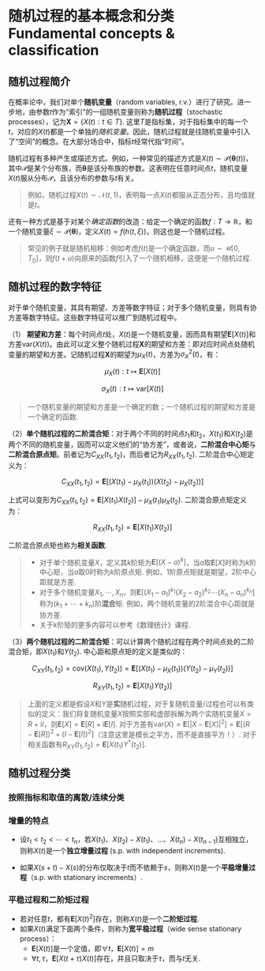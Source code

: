 # 随机过程的基本概念和分类 Fundamental concepts & classification

## 随机过程简介

在概率论中，我们对单个**随机变量**（random variables, r.v.）进行了研究。进一步地，由参数$t$作为“索引”的一组随机变量则称为**随机过程**（stochastic processes），记为$\boldsymbol{X}=\{X(t):t\in T\}$. 这里$T$是指标集，对于指标集中的每一个$t$，对应的$X(t)$都是一个单独的*随机变量*。因此，随机过程就是往随机变量中引入了“空间”的概念。在大部分场合中，指标$t$经常代指“时间”。

随机过程有多种产生或描述方式。例如，一种常见的描述方式是$X(t)\sim \mathcal{P}\left(\boldsymbol{\theta}(t)\right)$，其中$\mathcal{P}$是某个分布族，而$\boldsymbol{\theta}$是该分布族的参数。这表明在任意时间点$t$，随机变量$X(t)$服从分布$\mathcal{P}$，且该分布的参数与$t$有关。

> 例如，随机过程$X(t)\sim\mathcal{N}(t,1)$，表明每一点$X(t)$都服从正态分布，且均值就是$t$。

还有一种方式是基于对某个*确定函数*的改造：给定一个确定的函数$f:T\rightarrow\mathbb{R}$，和一个随机变量$\xi\sim\mathcal{P}(\boldsymbol{\theta})$，定义$X(t)=f(h(t,\,\xi))$，则这也是一个随机过程。

> 常见的例子就是随机相移：例如考虑$f(t)$是一个确定函数，而$u\sim\mathcal{U}[0,T_0]$，则$f(t+u)$向原来的函数$f$引入了一个随机相移，这便是一个随机过程.

## 随机过程的数字特征

对于单个随机变量，其具有期望、方差等数字特征；对于多个随机变量，则具有协方差等数字特征。这些数字特征可以推广到随机过程中。

（1） **期望和方差**：每个时间点$t$处，$X(t)$是一个随机变量，因而具有期望$\mathbf{E}[X(t)]$和方差$\mathrm{var}(X(t))$。由此可以定义整个随机过程$\boldsymbol{X}$的期望和方差：即对应时间点处随机变量的期望和方差。记随机过程$\boldsymbol{X}$的期望为$\mu_X(t)$，方差为$\sigma^2_X(t)$，有：

$$
\mu_X(t): t \mapsto \mathbf{E}[X(t)]
$$

$$
\sigma_X(t): t \mapsto \mathrm{var}[X(t)]
$$

> 一个随机变量的期望和方差是一个确定的数；一个随机过程的期望和方差是一个确定的函数.

（2）**单个随机过程的二阶混合矩**：对于两个不同的时间点$t_1$和$t_2$，$X(t_1)$和$X(t_2)$是两个不同的随机变量，因而可以定义他们的“协方差”，或者说，**二阶混合中心矩**与**二阶混合原点矩**。前者记为$C_{XX}(t_1,t_2)$，而后者记为$R_{XX}(t_1,t_2)$. 二阶混合中心矩定义为：

$$
C_{XX}(t_1,t_2)=\mathbf{E}\left[\left(X(t_1)-\mu_X(t_1)\right)\left(X(t_2)-\mu_X(t_2)\right)\right]
$$

上式可以变形为$C_{XX}(t_1,t_2)=\mathbf{E}[X(t_1)X(t_2)]-\mu_X(t_1)\mu_X(t_2)$. 二阶混合原点矩定义为：

$$
R_{XX}(t_1,t_2)=\mathbf{E}[X(t_1)X(t_2)]
$$

二阶混合原点矩也称为**相关函数**.

> - 对于单个随机变量$X$，定义其$k$阶矩为$\mathbf{E}[(X-a)^k]$，当$a$取$\mathbf{E}[X]$时称为$k$阶中心矩，当$a$取$0$时称为$k$阶原点矩. 例如，1阶原点矩就是期望，2阶中心距就是方差.
> - 对于多个随机变量$X_1,\cdots,X_n$，则$\mathbf{E}[(X_1-a_1)^{k_1}(X_2-a_2)^{k_2}\cdots(X_n-a_n)^{k_n}]$称为$(k_1+\cdots+k_n)$阶**混合**矩. 例如，两个随机变量的2阶混合中心距就是协方差.
> - 关于$k$阶矩的更多内容可以参考《数理统计》课程.

（3）**两个随机过程的二阶混合矩**：可以计算两个随机过程在两个时间点处的二阶混合矩，即$X(t_1)$和$Y(t_2)$. 中心距和原点矩的定义是类似的：

$$
C_{XY}(t_1, t_2) = \mathrm{cov}(X(t_1),Y(t_2)) = \mathbf{E}[(X(t_1)-\mu_X(t_1))(Y(t_2)-\mu_Y(t_2))]
$$

$$
R_{XY}(t_1,t_2)=\mathbf{E}[X(t_1)Y(t_2)]
$$

> 上面的定义都是假设$X$和$Y$是**实**随机过程，对于复随机变量/过程也可以有类似的定义：我们将复随机变量$X$按照实部和虚部拆解为两个实随机变量$X=R+\mathrm{i}I$，则$\mathbf{E}[X]=\mathbf{E}[R]+\mathrm{i}\mathbf{E}[I]$. 对于方差有$\mathrm{var}(X)=\mathbf{E}[|X-\mathbf{E}[X]|^2]=\mathbf{E}[(R-\mathbf{E}[R])^2+(I-\mathbf{E}[I])^2]$（注意这里是模长之平方，而不是直接平方！）. 对于相关函数有$R_{XY}(t_1,t_2)=\mathbf{E}[X(t_1)Y^*(t_2)]$.

## 随机过程分类

### 按照指标和取值的离散/连续分类

### 增量的特点

- 设$t_1 < t_2 < \cdots < t_n$，若$X(t_1)$、$X(t_2)-X(t_1)$、…、$X(t_n)-X(t_{n-1})$互相独立，则称$X(t)$是一个**独立增量过程** (s.p. with independent increments).

- 如果$X(s+t)-X(s)$的分布仅取决于$t$而不依赖于$s$，则称$X(t)$是一个**平稳增量过程**（s.p. with stationary increments）.

### 平稳过程和二阶矩过程

- 若对任意$t$，都有$\mathbf{E}[X(t)^2]$存在，则称$X(t)$是一个**二阶矩过程**.
- 如果$X(t)$满足下面两个条件，则称为**宽平稳过程**（wide sense stationary process）：
    - $\mathbf{E}[X(t)]$是一个定值，即$\forall t$，$\mathbf{E}[X(t)]=m$
    - $\forall t, \tau$，$\mathbf{E}[X(t+\tau)X(t)]$存在，并且只取决于$\tau$，而与$t$无关.